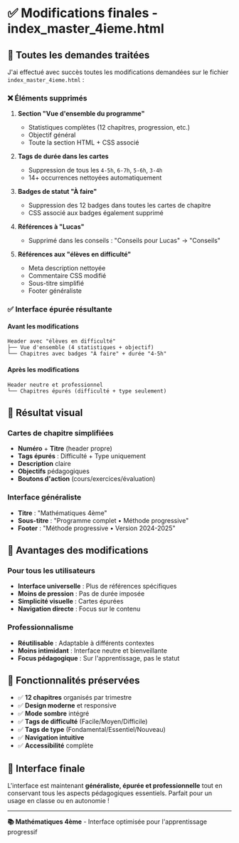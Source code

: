 # ✅ Modifications finales - index_master_4ieme.html

## 🎯 Toutes les demandes traitées

J'ai effectué avec succès toutes les modifications demandées sur le fichier `index_master_4ieme.html` :

### ❌ Éléments supprimés

1. **Section "Vue d'ensemble du programme"**
   - Statistiques complètes (12 chapitres, progression, etc.)
   - Objectif général
   - Toute la section HTML + CSS associé

2. **Tags de durée dans les cartes**
   - Suppression de tous les `4-5h`, `6-7h`, `5-6h`, `3-4h`
   - 14+ occurrences nettoyées automatiquement

3. **Badges de statut "À faire"**
   - Suppression des 12 badges dans toutes les cartes de chapitre
   - CSS associé aux badges également supprimé

4. **Références à "Lucas"**
   - Supprimé dans les conseils : "Conseils pour Lucas" → "Conseils"

5. **Références aux "élèves en difficulté"**
   - Meta description nettoyée
   - Commentaire CSS modifié
   - Sous-titre simplifié
   - Footer généraliste

### ✅ Interface épurée résultante

#### Avant les modifications
```
Header avec "élèves en difficulté"
├── Vue d'ensemble (4 statistiques + objectif)
└── Chapitres avec badges "À faire" + durée "4-5h"
```

#### Après les modifications  
```
Header neutre et professionnel
└── Chapitres épurés (difficulté + type seulement)
```

## 🎨 Résultat visual

### Cartes de chapitre simplifiées
- **Numéro** + **Titre** (header propre)
- **Tags épurés** : Difficulté + Type uniquement
- **Description** claire
- **Objectifs** pédagogiques
- **Boutons d'action** (cours/exercices/évaluation)

### Interface généraliste
- **Titre** : "Mathématiques 4ème"
- **Sous-titre** : "Programme complet • Méthode progressive"
- **Footer** : "Méthode progressive • Version 2024-2025"

## 🚀 Avantages des modifications

### Pour tous les utilisateurs
- **Interface universelle** : Plus de références spécifiques
- **Moins de pression** : Pas de durée imposée
- **Simplicité visuelle** : Cartes épurées
- **Navigation directe** : Focus sur le contenu

### Professionnalisme
- **Réutilisable** : Adaptable à différents contextes
- **Moins intimidant** : Interface neutre et bienveillante
- **Focus pédagogique** : Sur l'apprentissage, pas le statut

## 📱 Fonctionnalités préservées

- ✅ **12 chapitres** organisés par trimestre
- ✅ **Design moderne** et responsive
- ✅ **Mode sombre** intégré
- ✅ **Tags de difficulté** (Facile/Moyen/Difficile)
- ✅ **Tags de type** (Fondamental/Essentiel/Nouveau)
- ✅ **Navigation intuitive**
- ✅ **Accessibilité** complète

## 🎯 Interface finale

L'interface est maintenant **généraliste, épurée et professionnelle** tout en conservant tous les aspects pédagogiques essentiels. Parfait pour un usage en classe ou en autonomie !

---

**📚 Mathématiques 4ème** - Interface optimisée pour l'apprentissage progressif